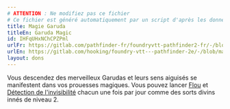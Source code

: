 ```yaml
---
# ATTENTION : Ne modifiez pas ce fichier
# Ce fichier est généré automatiquement par un script d'après les données du module Foundry VTT officiel et de sa traduction
title: Magie Garuda
titleEn: Garuda Magic
id: IHFqUHxNChCPZPml
urlFr: https://gitlab.com/pathfinder-fr/foundryvtt-pathfinder2-fr/-/blob/master/data/feats/IHFqUHxNChCPZPml.htm
urlEn: https://gitlab.com/hooking/foundry-vtt---pathfinder-2e/-/blob/master/packs/data/feats.db/garuda-magic.json
layout: dons
---
```

Vous descendez des merveilleux Garudas et leurs sens aiguisés se manifestent dans vos prouesses magiques. Vous pouvez lancer [Flou](../sorts/flou.md) et [Détection de l'invisibilité](../sorts/détection-de-l-invisibilité.md) chacun une fois par jour comme des sorts divins innés de niveau 2.
